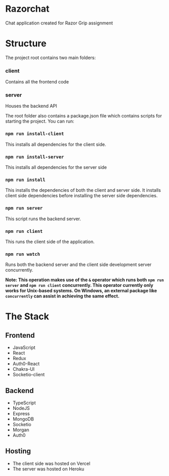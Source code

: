 # Razorchat
Chat application created for Razor Grip assignment

# Structure
The project root contains two main folders:

### client
Contains all the frontend code

### server
Houses the backend API

The root folder also contains a package.json file which contains scripts for starting the project. You can run:

### `npm run install-client`
This installs all dependencies for the client side.

### `npm run install-server`
This installs all dependencies for the server side

### `npm run install`
This installs the dependencies of both the client and server side. It installs client side dependencies before installing the server side dependencies.


### `npm run server`
This script runs the backend server.

### `npm run client`
This runs the client side of the application.

### `npm run watch`
Runs both the backend server and the client side development server concurrently.

**Note: This operation makes use of the `&` operator which runs both `npm run server` and `npm run client` concurrently. This operator currently only
works for Unix-based systems. On Windows, an external package like `concurrently` can assist in achieving the same effect.** 


# The Stack

## Frontend
* JavaScript
* React
* Redux
* Auth0-React
* Chakra-UI
* Socketio-client

## Backend
* TypeScript
* NodeJS
* Express
* MongoDB
* Socketio
* Morgan
* Auth0

## Hosting
* The client side was hosted on Vercel
* The server was hosted on Heroku
